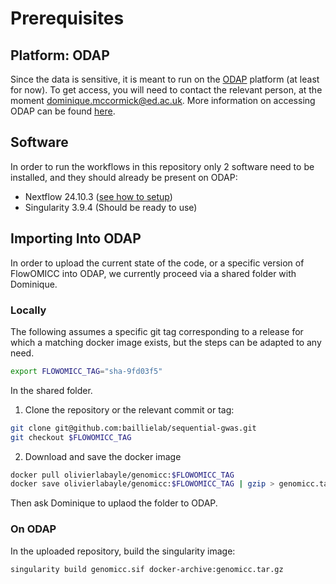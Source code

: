 # Prerequisites

## Platform: ODAP

Since the data is sensitive, it is meant to run on the [ODAP](https://odap.ac.uk/) platform (at least for now). To get access, you will need to contact the relevant person, at the moment [dominique.mccormick@ed.ac.uk](mailto:dominique.mccormick@ed.ac.uk). More information on accessing ODAP can be found [here](https://git.ecdf.ed.ac.uk/odap-users-guide/odap-users-guide).

## Software

In order to run the workflows in this repository only 2 software need to be installed, and they should already be present on ODAP:

- Nextflow 24.10.3 ([see how to setup](https://git.ecdf.ed.ac.uk/odap-users-guide/odap-users-guide/-/wikis/nexflow))
- Singularity 3.9.4 (Should be ready to use)

## Importing Into ODAP

In order to upload the current state of the code, or a specific version of FlowOMICC into ODAP, we currently proceed via a shared folder with Dominique.

### Locally

The following assumes a specific git tag corresponding to a release for which a matching docker image exists, but the steps can be adapted to any need.

```bash
export FLOWOMICC_TAG="sha-9fd03f5"
```

In the shared folder.

1. Clone the repository or the relevant commit or tag:

```bash
git clone git@github.com:baillielab/sequential-gwas.git
git checkout $FLOWOMICC_TAG
```

2. Download and save the docker image
   
```bash
docker pull olivierlabayle/genomicc:$FLOWOMICC_TAG
docker save olivierlabayle/genomicc:$FLOWOMICC_TAG | gzip > genomicc.tar.gz
```

Then ask Dominique to uplaod the folder to ODAP.

### On ODAP

In the uploaded repository, build the singularity image:

```bash
singularity build genomicc.sif docker-archive:genomicc.tar.gz
```




